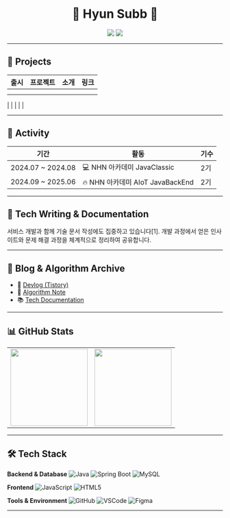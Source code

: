 <!-- 상단 이름 및 아이콘 -->
<h1 align="center">🐣 Hyun Subb 🐣</h1>
<p align="center">
  <img src="https://img.shields.io/badge/GitHub-181717?style=flat-square&logo=github&logoColor=white" />
  <img src="https://img.shields.io/badge/solved.ac-1F8ACB?style=flat-square&logo=solvedac&logoColor=white" />
</p>

---

## 🚀 Projects

| 출시 | 프로젝트 | 소개 | 링크 |
|------|----------|------|------|
|  |  |  |
|  |  |  |

| |  |  | |

---

## 🎯 Activity

| 기간 | 활동 | 기수 |
|------|------|------|
| 2024.07 ~ 2024.08 | 💻 NHN 아카데미 JavaClassic | 2기 |
| 2024.09 ~ 2025.06 | 🔥 NHN 아카데미 AIoT JavaBackEnd | 2기 |

---

## 📝 Tech Writing & Documentation

서비스 개발과 함께 기술 문서 작성에도 집중하고 있습니다[1]. 개발 과정에서 얻은 인사이트와 문제 해결 과정을 체계적으로 정리하여 공유합니다.

---

## 🍎 Blog & Algorithm Archive

- 🍏 [Devlog (Tistory)](https://tnempoleved-diary.tistory.com/)
- 🍊 [Algorithm Note](https://tnempoleved-diary.tistory.com/category/알고리즘)
- 📚 [Tech Documentation](https://tnempoleved-diary.tistory.com/category/기술문서)

---

## 📊 GitHub Stats

<table>
  <tr>
    <td>
      <img src="https://github-readme-stats.vercel.app/api?username=HyunSubb&show_icons=true&theme=dark&hide_border=true&bg_color=0d1117&icon_color=58a6ff&text_color=c9d1d9&title_color=58a6ff" height="180em" />
    </td>
    <td>
      <img src="https://github-readme-stats.vercel.app/api/top-langs/?username=HyunSubb&layout=compact&theme=dark&hide_border=true&bg_color=0d1117&text_color=c9d1d9&title_color=58a6ff" height="180em" />
    </td>
  </tr>
</table>

---

## 🛠 Tech Stack

**Backend & Database**
![Java](https://img.shields.io/badge/Java-007396?style=flat-square&logo=java&logoColor=white)
![Spring Boot](https://img.shields.io/badge/Spring%20Boot-6DB33F?style=flat-square&logo=Spring%20Boot&logoColor=white)
![MySQL](https://img.shields.io/badge/MySQL-4479A1?style=flat-square&logo=MySQL&logoColor=white)

**Frontend**
![JavaScript](https://img.shields.io/badge/JavaScript-F7DF1E?style=flat-square&logo=javascript&logoColor=black)
![HTML5](https://img.shields.io/badge/HTML5-E34F26?style=flat-square&logo=html5&logoColor=white)

**Tools & Environment**
![GitHub](https://img.shields.io/badge/GitHub-181717?style=flat-square&logo=github&logoColor=white)
![VSCode](https://img.shields.io/badge/VSCode-007ACC?style=flat-square&logo=visualstudiocode&logoColor=white)
![Figma](https://img.shields.io/badge/Figma-F24E1E?style=flat-square&logo=figma&logoColor=white)

---
